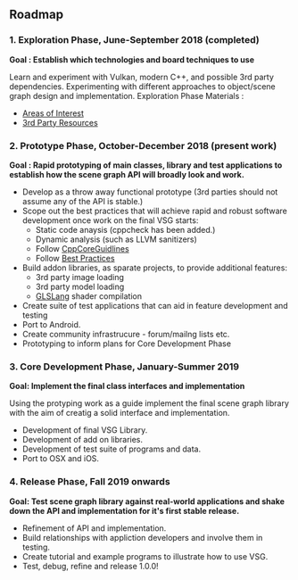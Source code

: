 ## Roadmap

### 1. Exploration Phase, June-September 2018 (completed)
**Goal : Establish which technologies and board techniques to use**

Learn and experiment with Vulkan, modern C++, and possible 3rd party dependencies.
Experimenting with different approaches to object/scene graph design and implementation. Exploration Phase Materials : 

* [Areas of Interest](docs/ExplorationPhase/AreasOfInterest.md)
* [3rd Party Resources](docs/ExplorationPhase/3rdPartyResources.md)

### 2. Prototype Phase, October-December 2018 (present work)
**Goal : Rapid prototyping of main classes, library and test applications to establish how the scene graph API will broadly look and work.**

* Develop as a throw away functional prototype (3rd parties should not assume any of the API is stable.)
* Scope out the best practices that will achieve rapid and robust software development once work on the final VSG starts:
    * Static code anaysis (cppcheck has been added.)
    * Dynamic analysis (such as LLVM sanitizers)
    * Follow [CppCoreGuidlines](https://isocpp.github.io/CppCoreGuidelines/CppCoreGuidelines)
    * Follow [Best Practices](https://github.com/coreinfrastructure/best-practices-badge/blob/master/doc/criteria.md)
* Build addon libraries, as sparate projects, to provide additional features:
    * 3rd party image loading
    * 3rd party model loading
    * [GLSLang](https://github.com/KhronosGroup/glslang) shader compilation
* Create suite of test applications that can aid in feature development and testing
* Port to Android.
* Create community infrastrucure - forum/mailng lists etc.
* Prototyping to inform plans for Core Development Phase

### 3. Core Development Phase, January-Summer 2019
**Goal: Implement the final class interfaces and implementation**

Using the protyping work as a guide implement the final scene graph library with the aim of creatig a solid interface and implementation.

* Development of final VSG Library.
* Development of add on libraries.
* Development of test suite of programs and data.
* Port to OSX and iOS.

### 4. Release Phase,  Fall 2019 onwards
**Goal: Test scene graph library against real-world applications and shake down the API and implementation for it's first stable release.**

* Refinement of API and implementation.
* Build relationships with appliction developers and involve them in testing.
* Create tutorial and example programs to illustrate how to use VSG.
* Test, debug, refine and release 1.0.0!
